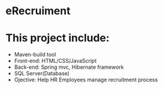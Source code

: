 # eRecruiment
# This project include:
* Maven-build tool
* Front-end: HTML/CSS/JavaScript
* Back-end: Spring mvc, Hibernate framework 
* SQL Server(Database)
* Ojective: Help HR Employees manage recruitment process 
